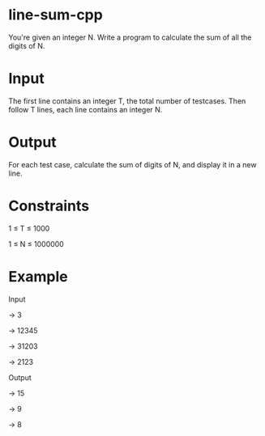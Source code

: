 # line-sum-cpp
You're given an integer N. Write a program to calculate the sum of all the digits of N.

# Input
The first line contains an integer T, the total number of testcases. Then follow T lines, each line contains an integer N.

# Output
For each test case, calculate the sum of digits of N, and display it in a new line.

# Constraints
1 ≤ T ≤ 1000 

1 ≤ N ≤ 1000000

# Example

Input

-> 3 

-> 12345

-> 31203

-> 2123

Output

-> 15

-> 9

-> 8
